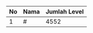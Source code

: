 | No | Nama            | Jumlah Level |
|----|-----------------|--------------|
| 1  | #    |    4552        |
